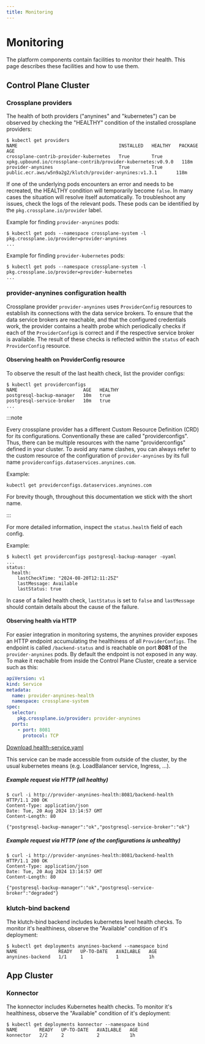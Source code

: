 ```yaml
---
title: Monitoring
---
```


# Monitoring

The platform components contain facilities to monitor their health. This page describes these
facilities and how to use them.

## Control Plane Cluster

### Crossplane providers

The health of both providers ("anynines" and "kubernetes") can be observed by checking the "HEALTHY"
condition of the installed crossplane providers:

```
$ kubectl get providers
NAME                                     INSTALLED   HEALTHY   PACKAGE                                                         AGE
crossplane-contrib-provider-kubernetes   True        True      xpkg.upbound.io/crossplane-contrib/provider-kubernetes:v0.9.0   118m
provider-anynines                        True        True      public.ecr.aws/w5n9a2g2/klutch/provider-anynines:v1.3.1       118m
```

If one of the underlying pods encounters an error and needs to be recreated, the HEALTHY condition
will temporarily become `false`. In many cases the situation will resolve itself automatically. To
troubleshoot any issues, check the logs of the relevant pods. These pods can be identified by the
`pkg.crossplane.io/provider` label.

Example for finding `provider-anynines` pods:

```
$ kubectl get pods --namespace crossplane-system -l pkg.crossplane.io/provider=provider-anynines
...
```

Example for finding `provider-kubernetes` pods:

```
$ kubectl get pods --namespace crossplane-system -l pkg.crossplane.io/provider=provider-kubernetes
...
```

### provider-anynines configuration health

Crossplane provider `provider-anynines` uses `ProviderConfig` resources to establish its connections
with the data service brokers. To ensure that the data service brokers are reachable, and that the
configured credentials work, the provider contains a health probe which periodically checks if each
of the `ProviderConfig`s is correct and if the respective service broker is available. The result of
these checks is reflected within the `status` of each `ProviderConfig` resource.

#### Observing health on ProviderConfig resource

To observe the result of the last health check, list the provider configs:

```
$ kubectl get providerconfigs
NAME                        AGE   HEALTHY
postgresql-backup-manager   10m   true
postgresql-service-broker   10m   true
...
```

:::note

Every crossplane provider has a different Custom Resource Definition (CRD) for its configurations.
Conventionally these are called "providerconfigs". Thus, there can be multiple resources with the
name "providerconfigs" defined in your cluster. To avoid any name clashes, you can always refer to
the custom resource of the configuration of `provider-anynines` by its full name
`providerconfigs.dataservices.anynines.com`.

Example:

```
kubectl get providerconfigs.dataservices.anynines.com
```

For brevity though, throughout this documentation we stick with the short name.

:::

For more detailed information, inspect the `status.health` field of each config.

Example:

```
$ kubectl get providerconfigs postgresql-backup-manager -oyaml
...
status:
  health:
    lastCheckTime: "2024-08-20T12:11:25Z"
    lastMessage: Available
    lastStatus: true
```

In case of a failed health check, `lastStatus` is set to `false` and `lastMessage` should contain
details about the cause of the failure.

#### Observing health via HTTP

For easier integration in monitoring systems, the anynines provider exposes an HTTP endpoint
accumulating the healthiness of all `ProviderConfigs`. The endpoint is called `/backend-status` and
is reachable on port **8081** of the `provider-anynines` pods. By default the endpoint is not
exposed in any way. To make it reachable from inside the Control Plane Cluster, create a
service such as this:

```yaml
apiVersion: v1
kind: Service
metadata:
  name: provider-anynines-health
  namespace: crossplane-system
spec:
  selector:
    pkg.crossplane.io/provider: provider-anynines
  ports:
    - port: 8081
      protocol: TCP
```

<a href="/po_files/health-service.yaml" target="_blank" download>Download health-service.yaml</a>

This service can be made accessible from outside of the cluster, by the usual kubernetes means (e.g.
LoadBalancer service, Ingress, ...).

##### Example request via HTTP (all healthy)

```
$ curl -i http://provider-anynines-health:8081/backend-health
HTTP/1.1 200 OK
Content-Type: application/json
Date: Tue, 20 Aug 2024 13:14:57 GMT
Content-Length: 80

{"postgresql-backup-manager":"ok","postgresql-service-broker":"ok"}
```

##### Example request via HTTP (one of the configurations is unhealthy)

```
$ curl -i http://provider-anynines-health:8081/backend-health
HTTP/1.1 200 OK
Content-Type: application/json
Date: Tue, 20 Aug 2024 13:14:57 GMT
Content-Length: 80

{"postgresql-backup-manager":"ok","postgresql-service-broker":"degraded"}
```

### klutch-bind backend

The klutch-bind backend includes kubernetes level health checks. To monitor it's healthiness,
observe the "Available" condition of it's deployment:

```
$ kubectl get deployments anynines-backend --namespace bind
NAME               READY   UP-TO-DATE   AVAILABLE   AGE
anynines-backend   1/1     1            1           1h
```

## App Cluster

### Konnector

The konnector includes Kubernetes health checks. To monitor it's healthiness, observe the
"Available" condition of it's deployment:

```
$ kubectl get deployments konnector --namespace bind
NAME        READY   UP-TO-DATE   AVAILABLE   AGE
konnector   2/2     2            2           1h
```
